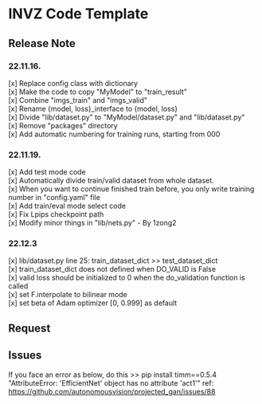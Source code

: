 # INVZ Code Template

## Release Note

### 22.11.16.
[x] Replace config class with dictionary  
[x] Make the code to copy "MyModel" to "train_result"  
[x] Combine "imgs_train" and "imgs_valid"  
[x] Rename {model, loss}_interface to {model, loss}  
[x] Divide "lib/dataset.py" to "MyModel/dataset.py" and "lib/dataset.py"  
[x] Remove "packages" directory  
[x] Add automatic numbering for training runs, starting from 000


### 22.11.19.
[x] Add test mode code  
[x] Automatically divide train/valid dataset from whole dataset.   
[x] When you want to continue finished train before, you only write training number in "config.yaml" file    
[x] Add train/eval mode select code  
[x] Fix Lpips checkpoint path  
[x] Modify minor things in "lib/nets.py" - By 1zong2

### 22.12.3

[x] lib/dataset.py line 25: train_dataset_dict >> test_dataset_dict  
[x] train_dataset_dict does not defined when DO_VALID is False  
[x] valid loss should be initialized to 0 when the do_validation function is called  
[x] set F.interpolate to bilinear mode  
[x] set beta of Adam optimizer [0, 0.999] as default  

## Request

## Issues
If you face an error as below, do this >> pip install timm==0.5.4
"AttributeError: 'EfficientNet' object has no attribute 'act1'"
ref: https://github.com/autonomousvision/projected_gan/issues/88
